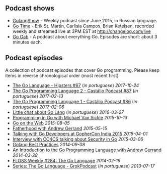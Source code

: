 ## Podcast shows
* [GolangShow](http://golangshow.com/) – Weekly podcast since June 2015, in Russian language.
* [Go Time](http://gotime.fm) - Erik St. Martin, Carlisia Campos, Brian Ketelsen, recorded weekly and streamed live at 3PM EST at http://changelog.com/live
* [Go Gab](https://www.briefs.fm/go-gab) - A podcast about everything Go. Episodes are short: about 3 minutes each.

## Podcast episodes
A collection of podcast episodes that cover Go programming. Please keep items in reverse chronological order (most recent first)
* [The Go Language - Hipsters #67](https://hipsters.tech/linguagem-go-hipsters-67/) (_in portuguese_) _2017-10-24_
* [The Go Programming Language 2 - Castálio Podcast #87](http://castalio.info/episodio-87-linguagem-de-programacao-go-parte-2.html) (_in portuguese_) _2017-02-13_
* [The Go Programming Language 1 - Castálio Podcast #86](http://castalio.info/episodio-86-linguagem-de-programacao-go-parte-1.html) (_in portuguese_) _2017-02-06_
* [Little chat about Go Lang](https://soundcloud.com/rdshipit/capycast-2-golang) (_in portuguese_) _2016-03-27_
* [Programming in Go with Michael Van Sickle](https://www.dotnetrocks.com/?show=1203) _2015-10-13_
* [Go on the Web](http://thewebplatform.libsyn.com/55-go-on-the-web) _2015-08-05_
* [Fatherhood with Andrew Gerrand](http://beatsryetypes.com/episodes/2015/05/18/episode-16-fatherhood-with-andrew-gerrand.html) _2015-05-15_
* [Talking with Go Developers at GopherCon India 2015](https://soundcloud.com/thenewstackanalysts/show-33-gophercon-india-2015) _2015-04-01_
* [Interview with CC4CS talking about Security in Go](https://go.unicorn.tv/podcasts/interview-with-cc4cs-talking-about-security-in-go) _2015-03-06_
* [Golang Best Practices](https://go.unicorn.tv/podcasts/golang-best-practices) _2014-09-08_
* [An Introduction to the Go Programming Language with Andrew Gerrand](http://hanselminutes.com/416/an-introduction-to-the-go-programming-language-with-andrew-gerrand) _2014-03-28_
* [FLOSS Weekly #284: The Go Language](https://twit.tv/shows/floss-weekly/episodes/284) _2014-02-19_
* [Series: The Go Language - GrokPodcast](http://www.grokpodcast.com/series/a-linguagem-go/) (_in portuguese_) _2013-07-17_